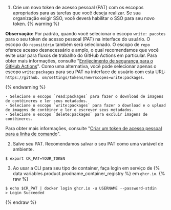 1. Crie um novo token de acesso pessoal (PAT) com os escopos apropriados para as tarefas que você deseja realizar. Se sua organização exigir SSO, você deverá habilitar o SSO para seu novo token.
  {% warning %}

  **Observação:** Por padrão, quando você selecionar o escopo `write: pacotes` para o seu token de acesso pessoal (PAT) na interface do usuário. O escopo do `repositório` também será selecionado. O escopo de `repo` oferece acesso desnecessário e amplo, o qual recomendamos que você evite usar para fluxos de trabalho do GitHub Actions em particular. Para obter mais informações, consulte "[Enrijecimento de segurança para o GitHub Actions](/actions/getting-started-with-github-actions/security-hardening-for-github-actions#considering-cross-repository-access)". Como uma alternativa, você pode selecionar apenas o escopo `write:packages` para seu PAT na interface de usuário com esta URL: `https://github. om/settings/tokens/new?scopes=write:packages`.

  {% endwarning %}

    - Selecione o escopo `read:packages` para fazer o download de imagens de contêineres e ler seus metadados.
    - Selecione o escopo `write:packages` para fazer o download e o upload de imagens de contêiner e ler e escrever seus metadados.
    - Selecione o escopo `delete:packages` para excluir imagens de contêineres.

  Para obter mais informações, consulte "[Criar um token de acesso pessoal para a linha de comando](/github/authenticating-to-github/creating-a-personal-access-token-for-the-command-line)".

2. Salve seu PAT. Recomendamos salvar o seu PAT como uma variável de ambiente.
  ```shell
  $ export CR_PAT=YOUR_TOKEN
  ```
3. Ao usar a CLI para seu tipo de container, faça login em
serviço de {% data variables.product.prodname_container_registry %} em `ghcr.io`.
  {% raw %}
  ```shell
  $ echo $CR_PAT | docker login ghcr.io -u USERNAME --password-stdin
  > Login Succeeded
  ```
  {% endraw %}
